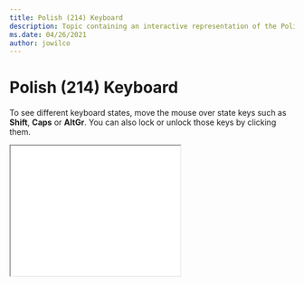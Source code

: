 ```yaml
--- 
title: Polish (214) Keyboard 
description: Topic containing an interactive representation of the Polish (214) Keyboard 
ms.date: 04/26/2021 
author: jowilco 
--- 
```

 
# Polish (214) Keyboard 
 
To see different keyboard states, move the mouse over state keys such as **Shift**, **Caps** or **AltGr**. You can also lock or unlock those keys by clicking them. 
 
<iframe src="kbdpl.html" height="230"></iframe> 

